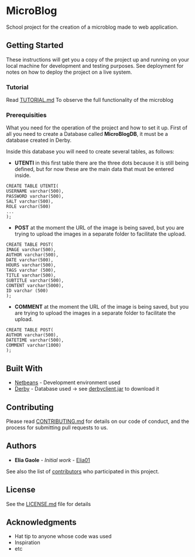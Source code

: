 # MicroBlog
School project for the creation of a microblog made to web application.

## Getting Started

These instructions will get you a copy of the project up and running on your local machine for development and testing purposes. See deployment for notes on how to deploy the project on a live system.

### Tutorial

Read [TUTORIAL.md](https://github.com/Elia01/MicroBlog/blob/master/TUTORIAL.md) To observe the full functionality of the microblog

### Prerequisities

What you need for the operation of the project and how to set it up.
First of all you need to create a Database called **MicroBlogDB**, it must be a database created in Derby.

Inside this database you will need to create several tables, as follows:

- **UTENTI**
in this first table there are the three dots because it is still being defined, but for now these are the main data that must be entered inside.

```
CREATE TABLE UTENTI(
USERNAME varchar(500),
PASSWORD varchar(500),
SALT varchar(500),
ROLE varchar(500)
...
);
```

- **POST**
at the moment the URL of the image is being saved, but you are trying to upload the images in a separate folder to facilitate the upload.

```
CREATE TABLE POST(
IMAGE varchar(500),
AUTHOR varchar(500),
DATE varchar(500),
HOURS varchar(500),
TAGS varchar (500),
TITLE varchar(500),
SUBTITLE varchar(500),
CONTENT varchar(5000),
ID varchar (500)
);
```

- **COMMENT**
at the moment the URL of the image is being saved, but you are trying to upload the images in a separate folder to facilitate the upload.

```
CREATE TABLE POST(
AUTHOR varchar(500),
DATETIME varchar(500),
COMMENT varchar(1000)
);
```

## Built With

* [Netbeans](https://netbeans.org/) - Development environment used
* [Derby](https://db.apache.org/derby/derby_downloads.html) - Database used -> see [derbyclient.jar](https://github.com/Elia01/MicroBlog/blob/master/derbyclient.jar) to download it

## Contributing

Please read [CONTRIBUTING.md](https://github.com/Elia01/MicroBlog/blob/master/CONTRIBUTING.md) for details on our code of conduct, and the process for submitting pull requests to us.

## Authors

* **Elia Gaole** - *Initial work* - [Elia01](https://github.com/Elia01)

See also the list of [contributors](https://github.com/Elia01/MicroBlog/graphs/contributors) who participated in this project.

## License

See the [LICENSE.md](https://github.com/Elia01/MicroBlog/blob/master/LICENSE) file for details

## Acknowledgments

* Hat tip to anyone whose code was used
* Inspiration
* etc
